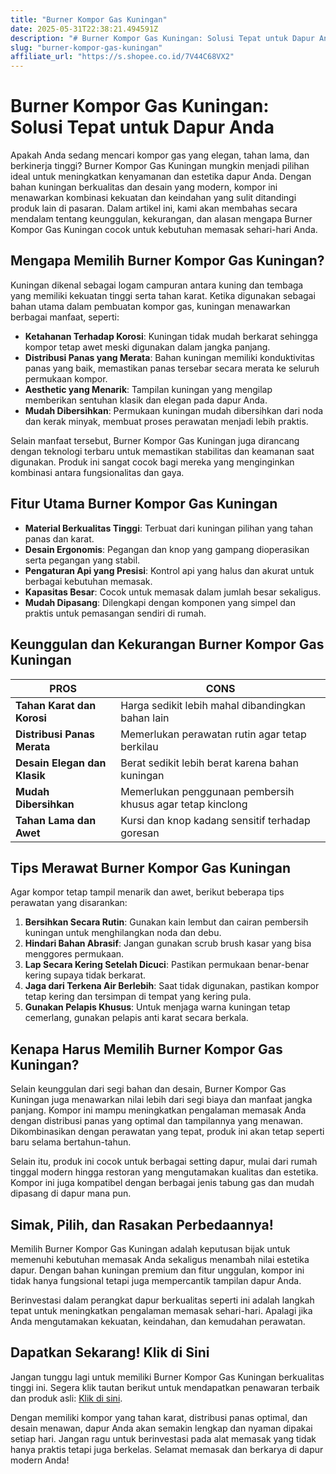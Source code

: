 ```yaml
---
title: "Burner Kompor Gas Kuningan"
date: 2025-05-31T22:38:21.494591Z
description: "# Burner Kompor Gas Kuningan: Solusi Tepat untuk Dapur Anda..."
slug: "burner-kompor-gas-kuningan"
affiliate_url: "https://s.shopee.co.id/7V44C68VX2"
---
```

# Burner Kompor Gas Kuningan: Solusi Tepat untuk Dapur Anda

Apakah Anda sedang mencari kompor gas yang elegan, tahan lama, dan berkinerja tinggi? Burner Kompor Gas Kuningan mungkin menjadi pilihan ideal untuk meningkatkan kenyamanan dan estetika dapur Anda. Dengan bahan kuningan berkualitas dan desain yang modern, kompor ini menawarkan kombinasi kekuatan dan keindahan yang sulit ditandingi produk lain di pasaran. Dalam artikel ini, kami akan membahas secara mendalam tentang keunggulan, kekurangan, dan alasan mengapa Burner Kompor Gas Kuningan cocok untuk kebutuhan memasak sehari-hari Anda.

## Mengapa Memilih Burner Kompor Gas Kuningan?

Kuningan dikenal sebagai logam campuran antara kuning dan tembaga yang memiliki kekuatan tinggi serta tahan karat. Ketika digunakan sebagai bahan utama dalam pembuatan kompor gas, kuningan menawarkan berbagai manfaat, seperti:

- **Ketahanan Terhadap Korosi**: Kuningan tidak mudah berkarat sehingga kompor tetap awet meski digunakan dalam jangka panjang.
- **Distribusi Panas yang Merata**: Bahan kuningan memiliki konduktivitas panas yang baik, memastikan panas tersebar secara merata ke seluruh permukaan kompor.
- **Aesthetic yang Menarik**: Tampilan kuningan yang mengilap memberikan sentuhan klasik dan elegan pada dapur Anda.
- **Mudah Dibersihkan**: Permukaan kuningan mudah dibersihkan dari noda dan kerak minyak, membuat proses perawatan menjadi lebih praktis.

Selain manfaat tersebut, Burner Kompor Gas Kuningan juga dirancang dengan teknologi terbaru untuk memastikan stabilitas dan keamanan saat digunakan. Produk ini sangat cocok bagi mereka yang menginginkan kombinasi antara fungsionalitas dan gaya.

## Fitur Utama Burner Kompor Gas Kuningan

- **Material Berkualitas Tinggi**: Terbuat dari kuningan pilihan yang tahan panas dan karat.
- **Desain Ergonomis**: Pegangan dan knop yang gampang dioperasikan serta pegangan yang stabil.
- **Pengaturan Api yang Presisi**: Kontrol api yang halus dan akurat untuk berbagai kebutuhan memasak.
- **Kapasitas Besar**: Cocok untuk memasak dalam jumlah besar sekaligus.
- **Mudah Dipasang**: Dilengkapi dengan komponen yang simpel dan praktis untuk pemasangan sendiri di rumah.

## Keunggulan dan Kekurangan Burner Kompor Gas Kuningan

| PROS | CONS |
|------------------------------|-----------------------------------|
| **Tahan Karat dan Korosi**     | Harga sedikit lebih mahal dibandingkan bahan lain |
| **Distribusi Panas Merata**     | Memerlukan perawatan rutin agar tetap berkilau |
| **Desain Elegan dan Klasik**     | Berat sedikit lebih berat karena bahan kuningan |
| **Mudah Dibersihkan**            | Memerlukan penggunaan pembersih khusus agar tetap kinclong |
| **Tahan Lama dan Awet**          | Kursi dan knop kadang sensitif terhadap goresan |

## Tips Merawat Burner Kompor Gas Kuningan

Agar kompor tetap tampil menarik dan awet, berikut beberapa tips perawatan yang disarankan:

1. **Bersihkan Secara Rutin**: Gunakan kain lembut dan cairan pembersih kuningan untuk menghilangkan noda dan debu.
2. **Hindari Bahan Abrasif**: Jangan gunakan scrub brush kasar yang bisa menggores permukaan.
3. **Lap Secara Kering Setelah Dicuci**: Pastikan permukaan benar-benar kering supaya tidak berkarat.
4. **Jaga dari Terkena Air Berlebih**: Saat tidak digunakan, pastikan kompor tetap kering dan tersimpan di tempat yang kering pula.
5. **Gunakan Pelapis Khusus**: Untuk menjaga warna kuningan tetap cemerlang, gunakan pelapis anti karat secara berkala.

## Kenapa Harus Memilih Burner Kompor Gas Kuningan?

Selain keunggulan dari segi bahan dan desain, Burner Kompor Gas Kuningan juga menawarkan nilai lebih dari segi biaya dan manfaat jangka panjang. Kompor ini mampu meningkatkan pengalaman memasak Anda dengan distribusi panas yang optimal dan tampilannya yang menawan. Dikombinasikan dengan perawatan yang tepat, produk ini akan tetap seperti baru selama bertahun-tahun.

Selain itu, produk ini cocok untuk berbagai setting dapur, mulai dari rumah tinggal modern hingga restoran yang mengutamakan kualitas dan estetika. Kompor ini juga kompatibel dengan berbagai jenis tabung gas dan mudah dipasang di dapur mana pun.

## Simak, Pilih, dan Rasakan Perbedaannya!

Memilih Burner Kompor Gas Kuningan adalah keputusan bijak untuk memenuhi kebutuhan memasak Anda sekaligus menambah nilai estetika dapur. Dengan bahan kuningan premium dan fitur unggulan, kompor ini tidak hanya fungsional tetapi juga mempercantik tampilan dapur Anda.

Berinvestasi dalam perangkat dapur berkualitas seperti ini adalah langkah tepat untuk meningkatkan pengalaman memasak sehari-hari. Apalagi jika Anda mengutamakan kekuatan, keindahan, dan kemudahan perawatan.

## Dapatkan Sekarang! Klik di Sini

Jangan tunggu lagi untuk memiliki Burner Kompor Gas Kuningan berkualitas tinggi ini. Segera klik tautan berikut untuk mendapatkan penawaran terbaik dan produk asli: [Klik di sini](https://s.shopee.co.id/7V44C68VX2).

Dengan memiliki kompor yang tahan karat, distribusi panas optimal, dan desain menawan, dapur Anda akan semakin lengkap dan nyaman dipakai setiap hari. Jangan ragu untuk berinvestasi pada alat memasak yang tidak hanya praktis tetapi juga berkelas. Selamat memasak dan berkarya di dapur modern Anda!